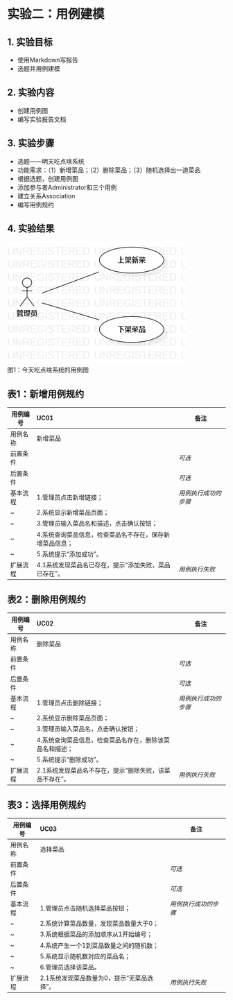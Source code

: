 # 实验二：用例建模


## 1. 实验目标

- 使用Markdown写报告
- 选题并用例建模

## 2. 实验内容

- 创建用例图
- 编写实验报告文档

## 3. 实验步骤

- 选题——明天吃点啥系统
- 功能需求：（1）新增菜品；（2）删除菜品；（3）随机选择出一道菜品
- 根据选题，创建用例图
- 添加参与者Administrator和三个用例
- 建立关系Association
- 编写用例规约


## 4. 实验结果

![用例图](./Lab2_UseCaseDiagram1.jpg)  
图1：今天吃点啥系统的用例图

 
 
## 表1：新增用例规约  

用例编号  | UC01 | 备注  
-|:-|-  
用例名称  | 新增菜品  |   
前置条件  |     | *可选*   
后置条件  |      | *可选*   
基本流程  | 1.管理员点击新增链接；  |*用例执行成功的步骤*    
~| 2.系统显示新增菜品页面；  |   
~| 3.管理员输入菜品名和描述，点击确认按钮；  |   
~| 4.系统查询菜品信息，检查菜品名不存在，保存新增菜品信息；  |   
~| 5.系统提示“添加成功”。  |  
扩展流程  | 4.1系统发现菜品名已存在，提示“添加失败，菜品已存在”。 |*用例执行失败* 



## 表2：删除用例规约  

用例编号  | UC02 | 备注  
-|:-|-  
用例名称  | 删除菜品  |   
前置条件  |      | *可选*   
后置条件  |      | *可选*   
基本流程  | 1.管理员点击删除链接；  |*用例执行成功的步骤*    
~| 2.系统显示删除菜品页面；  |   
~| 3.管理员输入菜品名，点击确认按钮；   |   
~| 4.系统查询菜品信息，检查菜品名存在，删除该菜品名和描述；   |   
~| 5.系统提示“删除成功”。   |   
扩展流程  | 2.1系统发现菜品名不存在，提示“删除失败，该菜品不存在”。  |*用例执行失败* 



## 表3：选择用例规约  

用例编号  | UC03 | 备注  
-|:-|-  
用例名称  | 选择菜品  |   
前置条件  |      | *可选*   
后置条件  |      | *可选*   
基本流程  | 1.管理员点击随机选择菜品按钮；  |*用例执行成功的步骤*    
~| 2.系统计算菜品数量，发现菜品数量大于0；  |   
~| 3.系统根据菜品的添加顺序从1开始编号；   |   
~| 4.系统产生一个1到菜品数量之间的随机数；   |   
~| 5.系统显示随机数对应的菜品名；   |   
~| 6.管理员选择该菜品。   |   
扩展流程  | 2.1系统发现菜品数量为0，提示“无菜品选择”。  |*用例执行失败* 
